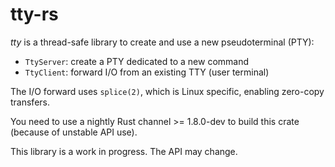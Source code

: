 # tty-rs

*tty* is a thread-safe library to create and use a new pseudoterminal (PTY):
* `TtyServer`: create a PTY dedicated to a new command
* `TtyClient`: forward I/O from an existing TTY (user terminal)

The I/O forward uses `splice(2)`, which is Linux specific, enabling zero-copy transfers.

You need to use a nightly Rust channel >= 1.8.0-dev to build this crate (because of unstable API use).

This library is a work in progress.
The API may change.
